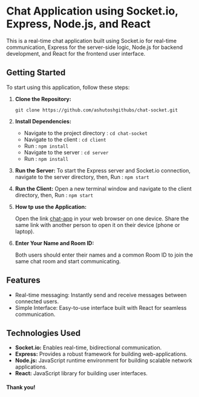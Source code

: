 
# Chat Application using Socket.io, Express, Node.js, and React

This is a real-time chat application built using Socket.io for real-time communication, Express for the server-side logic, Node.js for backend development, and React for the frontend user interface.

## Getting Started

To start using this application, follow these steps:

1.  **Clone the Repository:**

    `git clone https://github.com/ashutoshgithubs/chat-socket.git` 
    
2.  **Install Dependencies:**
    
    - Navigate to the project directory : `cd chat-socket`
    - Navigate to the client : `cd client`
    - Run : `npm install`
    - Navigate to the server : `cd server`
    - Run : `npm install`

    
    
3.  **Run the Server:**
   To  start the Express server and Socket.io connection, navigate to the server directory, then,
    Run : `npm start` 
    
3.  **Run the Client:**
   Open a new terminal window and navigate to the client directory, then,
    Run : `npm start` 
    
    
    
4.  **How tp use the Application:**
    
    Open the link [chat-app](https://chat-socket-henna.vercel.app/) in your web browser on one device. Share the same link with another person to open it on their device (phone or laptop).
    
5.  **Enter Your Name and Room ID:**
    
    Both users should enter their names and a common Room ID to join the same chat room and start communicating.
    

## Features

-   Real-time messaging: Instantly send and receive messages between connected users.
-   Simple Interface: Easy-to-use interface built with React for seamless communication.


## Technologies Used

-   **Socket.io:** Enables real-time, bidirectional communication.
-   **Express:** Provides a robust framework for building web-applications.
-   **Node.js:** JavaScript runtime environment for building scalable network applications.
-   **React:** JavaScript library for building user interfaces.

#### Thank you!
